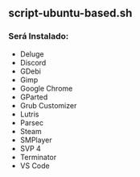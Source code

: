 ## script-ubuntu-based.sh
### Será Instalado:
- Deluge 
- Discord 
- GDebi 
- Gimp 
- Google Chrome 
- GParted 
- Grub Customizer 
- Lutris 
- Parsec 
- Steam 
- SMPlayer 
- SVP 4 
- Terminator 
- VS Code